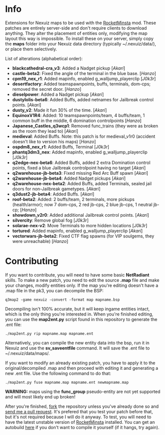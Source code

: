Info
==============

Extensions for Nexuiz maps to be used with the [RocketMinsta](https://github.com/nexAkari/RocketMinsta) mod. These patches are entirely server-side and don't require clients to download anything. They alter the placement of entities only, modifying the map layout this way is impossible. To install these on your server, simply copy the **maps** folder into your Nexuiz data directory (typically ~/.nexuiz/data/), or place them selectively.

List of alterations (alphabetical order):
* **blackcathedral-cra_v3**: Added a Nadget pickup [_Akari_]
* **castle-beta2**: Fixed the angle of the terminal in the blue base. [_Hanzo_]
* **cpm19_nex_r1**: Added mapinfo, enabled g_walljump_playerclip [_J0k3r_]
* **desertfactory**: Added teamspawnpoints, buffs, terminals, dom-cps; removed the secret door. [_Hanzo_]
* **dieselpower**: Added a Nadget pickup [_Akari_]
* **dustylolis-beta6**: Added Buffs, added netnames for Jailbreak control points. [_Akari_]
* **dusty_v2**: Made it fun 30% of the time. [_Akari_]
* **EquinoxV1R4**: Added: 10 teamspawnpoints/team, 4 buffs/team, 1 common buff in the middle, 6 domination controlpoints [_Hanzo_]
* **Japanese_Castles_q3wcp1**: Removed func_trains (they were as broken as the room they lead to) [_Akari_]
* **medieval**: Added Buffs. Note: this patch is for medieval_v1r0 (accident doesn't like to version his maps) [_Hanzo_]
* **ospdm8_nex_r1**: Added Buffs, Terminal [_J0k3r_]
* **phantq3dm3_nex**: Added mapinfo, enabled g_walljump_playerclip [_J0k3r_]
* **q2edge-nex-beta6**: Added Buffs, added 2 extra Domination control points, fixed a blue Jailbreak controlpoint having no target [_Akari_]
* **q2warehouse-jb-beta3**: Fixed missing Red Arc Buff spawn [_Akari_]
* **q2warehouse-jb-beta4**: Added Nadget pickups [_Akari_]
* **q2warehouse-nex-beta2**: Added Buffs, added Terminals, sealed jail doors for non-Jailbreak gametypes. [_Akari_]
* **q3dust2-jb-beta4**: Added Buffs. [_Akari_]
* **roof-beta2**: Added: 2 buffs/team, 2 terminals, more pickups (health/armor); now 7 dom-cps, 2 red jb-cps, 2 blue jb-cps, 1 neutral jb-cp; [_Hanzo_]
* **showdown_v2r0**: Added additional Jailbreak control points. [_Akari_]
* **silvercity**: Remove global fog [_J0k3r_]
* **solarae-nex-v2**: Move Terminals to more hidden locations [_J0k3r_]
* **tortured**: Added mapinfo, enabled g_walljump_playerclip [_Akari_]
* **vectorwars-jb-beta2**: Fixed CTF flag spawns (for VIP soulgems, they were unreachable) [_Hanzo_]

Contributing
==============

If you want to contribute, you will need to have some basic **NetRadiant** skills. To make a new patch, you need to edit the source **.map** file and make your changes, modify entities only. If the map you're editing doesn't have a .map file in the pk3, you can decompile the BSP:

    q3map2 -game nexuiz -convert -format map mapname.bsp

Decompiling isn't 100% accurate, but it will keep ingame entities intact, which is the only thing you're interested in. When you're finished editing, you can use the **map2ent.py** script found in this repository to generate the .ent file:

    ./map2ent.py rip mapname.map mapname.ent

Alternatively, you can compile the new entity data into the bsp, run it in Nexuiz and use the **sv_saveentfile** command. It will save the .ent file to ~/.nexuiz/data/maps/.

If you want to modify an already existing patch, you have to apply it to the original/decompiled .map and then proceed with editing it and generating a new .ent file. Use the following command to do that:

    ./map2ent.py fuse mapname.map mapname.ent newmapname.map

**WARNING:** maps using the **func_group** pseudo-entity are not yet supported and will most likely end up broken!

After you're finished, [fork](https://help.github.com/articles/fork-a-repo) the repository unless you've already done so and [send me a pull request](https://help.github.com/articles/using-pull-requests). It's prefered that you test your patch before that, but it's not required because I will do it anyway. To test, you will need to have the latest unstable version of [RocketMinsta](https://github.com/nexAkari/RocketMinsta) installed. You can get an autobuild [here](http://rocketminsta.net/) if you don't want to compile it yourself (if it hangs, try again).
